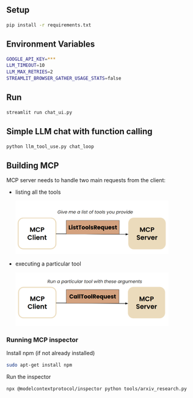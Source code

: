 ## Setup

```bash
pip install -r requirements.txt
```

## Environment Variables

```bash
GOOGLE_API_KEY=***
LLM_TIMEOUT=10
LLM_MAX_RETRIES=2
STREAMLIT_BROWSER_GATHER_USAGE_STATS=false
```

## Run

```bash
streamlit run chat_ui.py
```

## Simple LLM chat with function calling

```bash
python llm_tool_use.py chat_loop
```

## Building MCP
MCP server needs to handle two main requests from the client:
- listing all the tools
  
   <img src="assets/server_list_tools.png" width="400">

- executing a particular tool
  
  <img src="assets/server_call_tool.png" width="400">

### Running MCP inspector
Install npm (if not already installed)
```bash
sudo apt-get install npm
```

Run the inspector
```bash
npx @modelcontextprotocol/inspector python tools/arxiv_research.py
```
